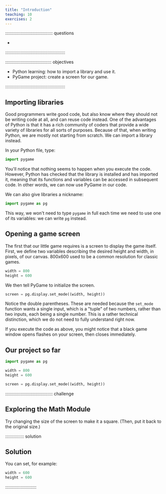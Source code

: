 ```yaml
---
title: "Introduction"
teaching: 10
exercises: 2
---
```


:::::::::::::::::::::::::::::::::::::: questions 

- 

::::::::::::::::::::::::::::::::::::::::::::::::

::::::::::::::::::::::::::::::::::::: objectives

- Python learning: how to import a library and use it.
- PyGame project: create a screen for our game.

::::::::::::::::::::::::::::::::::::::::::::::::

## Importing libraries

Good programmers write good code, but also know where they should not be writing code at all, and can reuse code instead.
One of the advantages of Python is that it has a rich community of coders that provide a wide variety of libraries for all sorts of purposes.
Because of that, when writing Python, we are mostly not starting from scratch. We can import a library instead.

In your Python file, type:

```python
import pygame
```

You'll notice that nothing seems to happen when you execute the code.
However, Python has checked that the library is installed and has imported it, meaning that its functions and variables can be accessed in subsequent code.
In other words, we can now use PyGame in our code.

We can also give libraries a nickname:

```python
import pygame as pg
```

This way, we won't need to type `pygame` in full each time we need to use one of its variables: we can write `pg` instead.

## Opening a game screen

The first that our little game requires is a screen to display the game itself.
First, we define two variables describing the desired height and width, in pixels, of our canvas.
800x600 used to be a common resolution for classic games.

```python
width = 800
height = 600
```

We then tell PyGame to initialize the screen.

```python
screen = pg.display.set_mode((width, height))
```

Notice the double parentheses. These are needed because the `set_mode` function wants a single input, which is a "tuple" of two numbers, rather than two inputs, each being a single number.
This is a rather technical distinction, which we do not need to fully understand right now.

If you execute the code as above, you might notice that a black game window opens flashes on your screen, then closes immediately.

## Our project so far

```python
import pygame as pg

width = 800
height = 600

screen = pg.display.set_mode((width, height))
```

::::::::::::::::::::::::::::::::::::::  challenge

## Exploring the Math Module

Try changing the size of the screen to make it a square.
(Then, put it back to the original size.)

:::::::::::::::  solution

## Solution

You can set, for example:

```python
width = 600
height = 600
```

:::::::::::::::::::::::::
